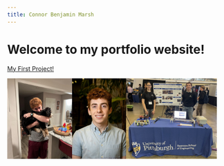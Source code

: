 ```yaml
---
title: Connor Benjamin Marsh
---
```


# Welcome to my portfolio website!<br>
<a href="Project1.html">My First Project!</a>

<span><img src="assets/images/bellaHug.jpg" width="150"><img src="assets/images/ProfessionalHeadshotFreshmanYear.jpg" width="125"><img src="assets/images/RoboticsDiscoveryDayOliviaAndMe.jpg" width="210"></span>
